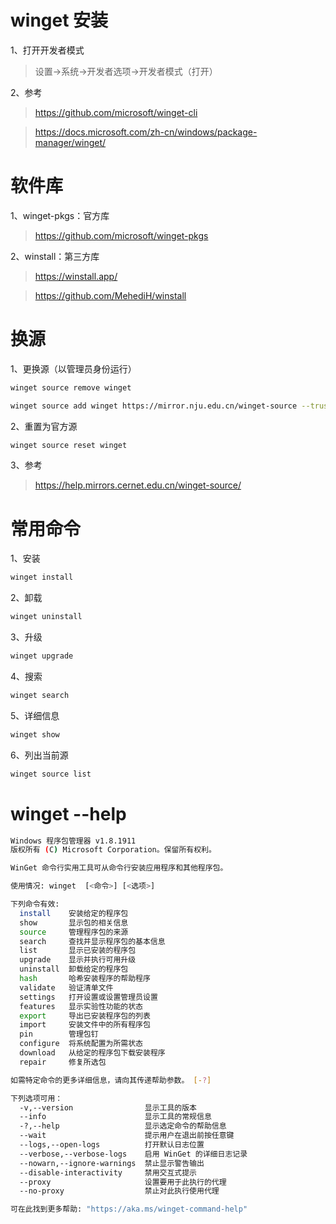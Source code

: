 # winget 安装

1、打开开发者模式

> 设置→系统→开发者选项→开发者模式（打开）

2、参考

> https://github.com/microsoft/winget-cli

> https://docs.microsoft.com/zh-cn/windows/package-manager/winget/

# 软件库

1、winget-pkgs：官方库

> https://github.com/microsoft/winget-pkgs

2、winstall：第三方库

> https://winstall.app/

> https://github.com/MehediH/winstall

# 换源

1、更换源（以管理员身份运行）

```sh
winget source remove winget
```

```sh
winget source add winget https://mirror.nju.edu.cn/winget-source --trust-level trusted
```

2、重置为官方源

```sh
winget source reset winget
```

3、参考

> https://help.mirrors.cernet.edu.cn/winget-source/

# 常用命令

1、安装

```sh
winget install
```

2、卸载

```sh
winget uninstall
```

3、升级

```sh
winget upgrade
```

4、搜索

```sh
winget search
```

5、详细信息

```sh
winget show
```

6、列出当前源

```sh
winget source list
```

# winget --help

```sh
Windows 程序包管理器 v1.8.1911
版权所有 (C) Microsoft Corporation。保留所有权利。

WinGet 命令行实用工具可从命令行安装应用程序和其他程序包。

使用情况: winget  [<命令>] [<选项>]

下列命令有效:
  install    安装给定的程序包
  show       显示包的相关信息
  source     管理程序包的来源
  search     查找并显示程序包的基本信息
  list       显示已安装的程序包
  upgrade    显示并执行可用升级
  uninstall  卸载给定的程序包
  hash       哈希安装程序的帮助程序
  validate   验证清单文件
  settings   打开设置或设置管理员设置
  features   显示实验性功能的状态
  export     导出已安装程序包的列表
  import     安装文件中的所有程序包
  pin        管理包钉
  configure  将系统配置为所需状态
  download   从给定的程序包下载安装程序
  repair     修复所选包

如需特定命令的更多详细信息，请向其传递帮助参数。 [-?]

下列选项可用：
  -v,--version                显示工具的版本
  --info                      显示工具的常规信息
  -?,--help                   显示选定命令的帮助信息
  --wait                      提示用户在退出前按任意键
  --logs,--open-logs          打开默认日志位置
  --verbose,--verbose-logs    启用 WinGet 的详细日志记录
  --nowarn,--ignore-warnings  禁止显示警告输出
  --disable-interactivity     禁用交互式提示
  --proxy                     设置要用于此执行的代理
  --no-proxy                  禁止对此执行使用代理

可在此找到更多帮助: "https://aka.ms/winget-command-help"
```
